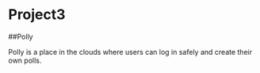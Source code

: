 # Project3

##Polly

Polly is a place in the clouds where users can log in safely and create their own polls.